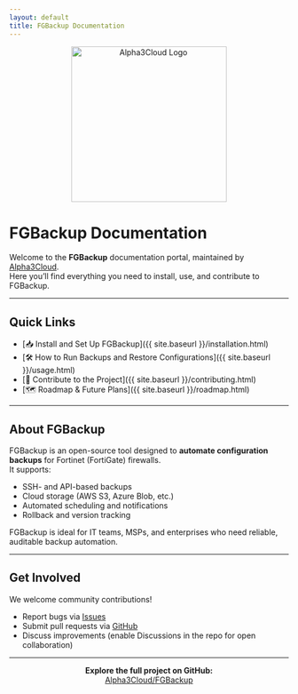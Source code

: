 ```yaml
---
layout: default
title: FGBackup Documentation
---
```


<p align="center">
  <img src="{{ site.baseurl }}/images/A3C_Framed.png" alt="Alpha3Cloud Logo" alt="Alpha3Cloud Logo" width="280"/>
</p>

# FGBackup Documentation

Welcome to the **FGBackup** documentation portal, maintained by [Alpha3Cloud](https://alpha3cloud.com).  
Here you’ll find everything you need to install, use, and contribute to FGBackup.

---

## Quick Links
- [📥 Install and Set Up FGBackup]({{ site.baseurl }}/installation.html)
- [🛠 How to Run Backups and Restore Configurations]({{ site.baseurl }}/usage.html)
- [🤝 Contribute to the Project]({{ site.baseurl }}/contributing.html)
- [🗺 Roadmap & Future Plans]({{ site.baseurl }}/roadmap.html)

---

## About FGBackup
FGBackup is an open-source tool designed to **automate configuration backups** for Fortinet (FortiGate) firewalls.  
It supports:
- SSH- and API-based backups
- Cloud storage (AWS S3, Azure Blob, etc.)
- Automated scheduling and notifications
- Rollback and version tracking

FGBackup is ideal for IT teams, MSPs, and enterprises who need reliable, auditable backup automation.

---

## Get Involved
We welcome community contributions!  
- Report bugs via [Issues](https://github.com/Alpha3Cloud/FGBackup/issues)  
- Submit pull requests via [GitHub](https://github.com/Alpha3Cloud/FGBackup/pulls)  
- Discuss improvements (enable Discussions in the repo for open collaboration)

---

<p align="center">
  <b>Explore the full project on GitHub:</b><br>
  <a href="https://github.com/Alpha3Cloud/FGBackup">Alpha3Cloud/FGBackup</a>
</p>
